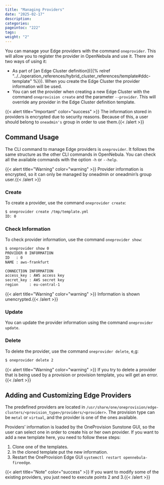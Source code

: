 ```yaml
---
title: "Managing Providers"
date: "2025-02-17"
description:
categories:
pageintoc: "222"
tags:
weight: "2"
---
```


<a id="provider-operations"></a>

<!--# Managing Providers -->

You can manage your Edge providers with the command `oneprovider`. This will allow you to register the provider in OpenNebula and use it. There are two ways of using it:

- As part of [an Edge Cluster definition]({{% relref "../../operation_references/hybrid_cluster_references/template#ddc-template" %}}). When you create the Edge Cluster the provider information will be used.
- You can set the provider when creating a new Edge Cluster with the command `oneprovision create` and the parameter `--provider`. This will override any provider in the Edge Cluster definition template.

{{< alert title="Important" color="success" >}}
The information stored in providers is encrypted due to security reasons. Because of this, a user should belong to `oneadmin's` group in order to use them.{{< /alert >}} 

## Command Usage

The CLI command to manage Edge providers is `oneprovider`. It follows the same structure as the other CLI commands in OpenNebula. You can check all the available commands with the option `-h` or `--help`.

{{< alert title="Warning" color="warning" >}}
Provider information is encrypted, so it can only be managed by oneadmin or oneadmin’s group user.{{< /alert >}} 

### Create

To create a provider, use the command `oneprovider create`:

```default
$ oneprovider create /tmp/template.yml
ID: 0
```

### Check Information

To check provider information, use the command `oneprovider show`:

```default
$ oneprovider show 0
PROVIDER 0 INFORMATION
ID   : 0
NAME : aws-frankfurt

CONNECTION INFORMATION
access_key : AWS access key
secret_key : AWS secret key
region     : eu-central-1
```

{{< alert title="Warning" color="warning" >}}
Information is shown unencrypted.{{< /alert >}} 

### Update

You can update the provider information using the command `oneprovider update`.

### Delete

To delete the provider, use the command `oneprovider delete`, e,g:

```default
$ oneprovider delete 2
```

{{< alert title="Warning" color="warning" >}}
If you try to delete a provider that is being used by a provision or provision template, you will get an error.{{< /alert >}} 

<a id="adding-provider"></a>

## Adding and Customizing Edge Providers

The predefined providers are located in `/usr/share/one/oneprovision/edge-clusters/<provision_type>/providers/<provider>`. The provision type can be `metal` or `virtual`, and the provider is one of the ones available.

Providers’ information is loaded by the OneProvision Sunstone GUI, so the user can select one in order to create his or her own provider. If you want to add a new template here, you need to follow these steps:

1. Clone one of the templates.
2. In the cloned template put the new information.
3. Restart the OneProvision Edge GUI `systemctl restart opennebula-fireedge`.

{{< alert title="Note" color="success" >}}
If you want to modify some of the existing providers, you just need to execute points 2 and 3.{{< /alert >}} 
